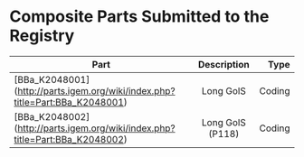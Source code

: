 # Composite Parts Submitted to the Registry

| Part               | Description        | Type   |
| ------------------ |:------------------:| ------:|
| [BBa_K2048001] (http://parts.igem.org/wiki/index.php?title=Part:BBa_K2048001)  | Long  GolS         | Coding |
| [BBa_K2048002] (http://parts.igem.org/wiki/index.php?title=Part:BBa_K2048002)  | Long  GolS (P118)  | Coding |

<!-- 
★ ALERT!

This page is used by the judges to evaluate your team for the [Composite Part special prize](http://2016.igem.org/Judging/Awards#Special_Prizes).

Delete this box in order to be evaluated for this medal. See more information at [Instructions for Pages for awards](http://2016.igem.org/Judging/Pages_for_Awards/Instructions).

A composite part is a functional unit of DNA consisting of two or more basic parts assembled together. [BBa_I13507](http://parts.igem.org/wiki/index.php/Part:BBa_I13507) is an example of a composite part, consisting of an RBS, a protein coding region for a red fluorescent protein, and a terminator.

New composite BioBrick devices can be made by combining existing BioBrick Parts (like Inverters, Amplifiers, Smell Generators, Protein Balloon Generators, Senders, Receivers, Actuators, and so on).

Note

This page should list all the composite parts your team has made during your project. You must add all characterization information for your parts on the Registry. You should not put characterization information on this page.

-->
